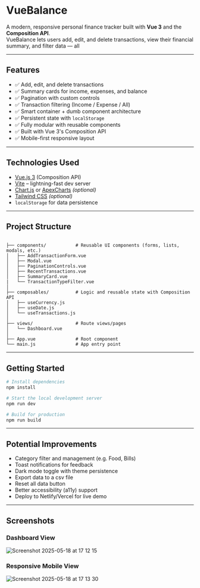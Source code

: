 # VueBalance

A modern, responsive personal finance tracker built with **Vue 3** and the **Composition API**.  
VueBalance lets users add, edit, and delete transactions, view their financial summary, and filter data — all

---

## Features

- ✅ Add, edit, and delete transactions
- ✅ Summary cards for income, expenses, and balance
- ✅ Pagination with custom controls
- ✅ Transaction filtering (Income / Expense / All)
- ✅ Smart container + dumb component architecture
- ✅ Persistent state with `localStorage`
- ✅ Fully modular with reusable components
- ✅ Built with Vue 3's Composition API
- ✅ Mobile-first responsive layout

---

## Technologies Used

- [Vue.js 3](https://vuejs.org/) (Composition API)
- [Vite](https://vitejs.dev/) – lightning-fast dev server
- [Chart.js](https://www.chartjs.org/) or [ApexCharts](https://apexcharts.com/vue-chart-demos/) _(optional)_
- [Tailwind CSS](https://tailwindcss.com/) _(optional)_
- `localStorage` for data persistence

---

## Project Structure

<pre lang="markdown"><code>
├── components/           # Reusable UI components (forms, lists, modals, etc.)
│   ├── AddTransactionForm.vue
│   ├── Modal.vue
│   ├── PaginationControls.vue
│   ├── RecentTransactions.vue
│   ├── SummaryCard.vue
|   └── TransactionTypeFilter.vue
│
├── composables/          # Logic and reusable state with Composition API
│   ├── useCurrency.js
│   ├── useDate.js
│   └── useTransactions.js
│
├── views/                # Route views/pages
│   └── Dashboard.vue
│
├── App.vue               # Root component
└── main.js               # App entry point
</code></pre>

---

## Getting Started

```bash
# Install dependencies
npm install

# Start the local development server
npm run dev

# Build for production
npm run build
```

---

## Potential Improvements

- Category filter and management (e.g. Food, Bills)
- Toast notifications for feedback
- Dark mode toggle with theme persistence
- Export data to a csv file
- Reset all data button
- Better accessibility (a11y) support
- Deploy to Netlify/Vercel for live demo

---

## Screenshots

### Dashboard View

![Screenshot 2025-05-18 at 17 12 15](https://github.com/user-attachments/assets/fba87fbf-f0a0-4d96-a0f1-42c62a2bbe1f)

### Responsive Mobile View

![Screenshot 2025-05-18 at 17 13 30](https://github.com/user-attachments/assets/468b4651-c657-4493-9aba-52742743cf50)

